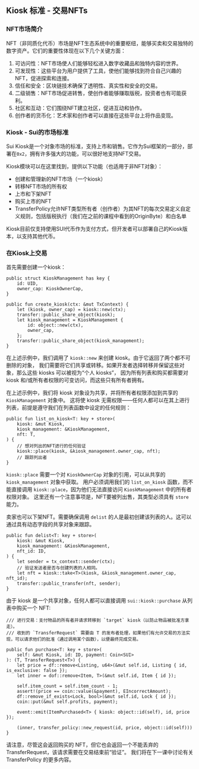 ## Kiosk 标准 - 交易NFTs

### NFT市场简介
NFT（非同质化代币）市场是NFT生态系统中的重要枢纽，能够买卖和交易独特的数字资产。它们的重要性体现在以下几个关键方面：

1. 可访问性：NFT市场使人们能够轻松进入数字收藏品和独特内容的世界。
2. 可发现性：这些平台为用户提供了工具，使他们能够找到符合自己兴趣的NFT，促进探索和连接。
3. 信任和安全：区块链技术确保了透明性、真实性和安全的交易。
4. 二级销售：NFT市场促进转售，使创作者能够赚取版税，投资者也有可能获利。
5. 社区和互动：它们围绕NFT建立社区，促进互动和协作。
6. 创作者的货币化：艺术家和创作者可以直接在这些平台上将作品变现。

### Kiosk - Sui的市场标准
Sui Kiosk是一个对象市场的标准，支持上市和销售。它作为Sui框架的一部分，部署在`0x2`，拥有许多强大的功能，可以很好地支持NFT交易。

Kiosk模块可以在这里找到，提供以下功能（也适用于非NFT对象）：

- 创建和管理新的NFT市场（一个kiosk）
- 转移NFT市场的所有权
- 上市和下架NFT
- 购买上市的NFT
- TransferPolicy允许NFT类型所有者（创作者）为其NFT的每次交易定义自定义规则，包括版税执行（我们在之前的课程中看到的OriginByte）和白名单

Kiosk目前仅支持使用SUI代币作为支付方式，但开发者可以部署自己的Kiosk版本，以支持其他代币。

### 在Kiosk上交易
首先需要创建一个kiosk：

```move
public struct KioskManagement has key {
    id: UID,
    owner_cap: KioskOwnerCap,
}

public fun create_kiosk(ctx: &mut TxContext) {
    let (kiosk, owner_cap) = kiosk::new(ctx);
    transfer::public_share_object(kiosk);
    let kiosk_management = KioskManagement {
        id: object::new(ctx),
        owner_cap,
    };
    transfer::public_share_object(kiosk_management);
}
```

在上述示例中，我们调用了 `kiosk::new` 来创建 kiosk。由于它返回了两个都不可删除的对象，
我们需要将它们共享或转移。如果开发者选择转移并保留这些对象，那么这些 kiosks 可以被视为“个人 kiosks”，
因为所有列表和购买都需要对 kiosk 和/或所有者权限的可变访问，而这些只有所有者拥有。

在上述示例中，我们将 kiosk 对象设为共享，并将所有者权限添加到共享的 `KioskManagement` 对象中。
这将使 kiosk 无需权限——任何人都可以在其上进行列表，前提是遵守我们在列表函数中设定的任何规则：

```move
public fun list_on_kiosk<T: key + store>(
    kiosk: &mut Kiosk,
    kiosk_management: &KioskManagement,
    nft: T,
) {
    // 想对列出的NFT进行的任何验证
    kiosk::place(kiosk, &kiosk_management.owner_cap, nft);
    // 跟踪列出者
}
```

`kiosk::place` 需要一个对 `KioskOwnerCap` 对象的引用，可以从共享的 `kiosk_management` 对象中获取。
用户必须调用我们的 `list_on_kiosk` 函数，而不能直接调用 `kiosk::place`，因为他们无法直接访问 `KioskManagement` 中的所有者权限对象。
这里还有一个注意事项是，NFT要被列出售，其类型必须具有 `store` 能力。

卖家也可以下架NFT。需要确保调用 `delist` 的人是最初创建该列表的人。这可以通过具有动态字段的共享对象来跟踪。

```move
public fun delist<T: key + store>(
    kiosk: &mut Kiosk,
    kiosk_management: &KioskManagement,
    nft_id: ID,
) {
    let sender = tx_context::sender(ctx);
    // 验证发送者是否与创建列表的人相同。
    let nft = kiosk::take<T>(kiosk, &kiosk_management.owner_cap, nft_id);
    transfer::public_transfer(nft, sender);
}
```
由于 kiosk 是一个共享对象，任何人都可以直接调用 `sui::kiosk::purchase` 从列表中购买一个 NFT:

```move
/// 进行交易：支付物品的所有者并请求转移到 `target` kiosk（以防止物品被批准方拿走）。
/// 收到的 `TransferRequest` 需要由 T 的发布者处理，如果他们有允许交易的方法实现，可以请求他们的批准（通过调用某个函数），以便最终完成交易。

public fun purchase<T: key + store>(
    self: &mut Kiosk, id: ID, payment: Coin<SUI>
): (T, TransferRequest<T>) {
    let price = df::remove<Listing, u64>(&mut self.id, Listing { id, is_exclusive: false });
    let inner = dof::remove<Item, T>(&mut self.id, Item { id });

    self.item_count = self.item_count - 1;
    assert!(price == coin::value(&payment), EIncorrectAmount);
    df::remove_if_exists<Lock, bool>(&mut self.id, Lock { id });
    coin::put(&mut self.profits, payment);

    event::emit(ItemPurchased<T> { kiosk: object::id(self), id, price });

    (inner, transfer_policy::new_request(id, price, object::id(self)))
}
```
请注意，尽管这会返回购买的 NFT，但它也会返回一个不能丢弃的 TransferRequest，该请求需要在交易结束前“验证”。
我们将在下一课中讨论有关 TransferPolicy 的更多内容。